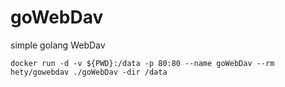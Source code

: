 # goWebDav
simple golang WebDav

`docker run -d -v ${PWD}:/data -p 80:80 --name goWebDav --rm hety/gowebdav ./goWebDav -dir /data`
